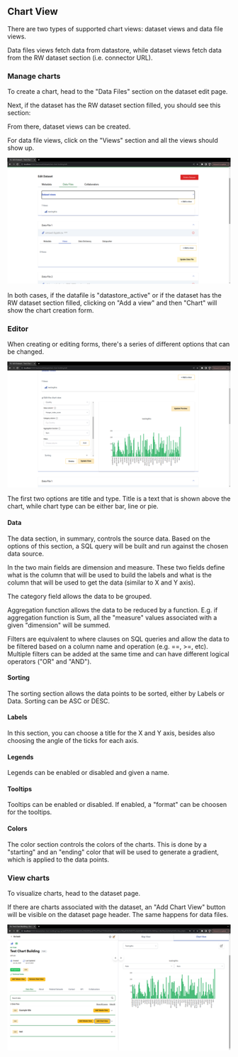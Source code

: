 ## Chart View

There are two types of supported chart views: dataset views and data file views.

Data files views fetch data from datastore, while dataset views fetch data from the RW dataset section (i.e. connector URL).

### Manage charts

To create a chart, head to the "Data Files" section on the dataset edit page.

Next, if the dataset has the RW dataset section filled, you should see this section:

From there, dataset views can be created.

For data file views, click on the "Views" section and all the views should show up.

![Views](./charts-section.png)

In both cases, if the datafile is "datastore_active" or if the dataset has the RW dataset section filled, clicking on "Add a view" and then "Chart" will show the chart creation form.

### Editor

When creating or editing forms, there's a series of different options that can be changed.

![Editor](./editor.png)

The first two options are title and type. Title is a text that is shown above the chart, while chart type can be either bar, line or pie.

#### Data

The data section, in summary, controls the source data. Based on the options of this section, a SQL query will be built and run against the chosen data source.

In the two main fields are dimension and measure. These two fields define what is the column that will be used to build the labels and what is the column that will be used to get the data (similar to X and Y axis).

The category field allows the data to be grouped.

Aggregation function allows the data to be reduced by a function. E.g. if aggregation function is Sum, all the "measure" values associated with a given "dimension" will be summed.

Filters are equivalent to where clauses on SQL queries and allow the data to be filtered based on a column name and operation (e.g. ==, >=, etc). Multiple filters can be added at the same time and can have different logical operators ("OR" and "AND").

#### Sorting

The sorting section allows the data points to be sorted, either by Labels or Data. Sorting can be ASC or DESC.

#### Labels

In this section, you can choose a title for the X and Y axis, besides also choosing the angle of the ticks for each axis.

#### Legends

Legends can be enabled or disabled and given a name.

#### Tooltips

Tooltips can be enabled or disabled. If enabled, a "format" can be choosen for the tooltips.

#### Colors

The color section controls the colors of the charts. This is done by a "starting" and an "ending" color that will be used to generate a gradient, which is applied to the data points.

### View charts

To visualize charts, head to the dataset page.

If there are charts associated with the dataset, an "Add Chart View" button will be visible on the dataset page header. The same happens for data files.

![Visualize charts](./chart-pub-view.png)

